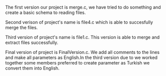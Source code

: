 The first version our project is merge.c, we have tried to do something and create a basic schema to reading files.

Second verison of project's name is file4.c which is able to succesfully merge the files.

Third version of project's name is file1.c. This version is able to merge and extract files successfully.

Final version of project is FinalVersion.c. We add all comments to the lines and make all parameters as English.In the third version due to we worked together some members 
preferred to create parameter as Turkish we convert them into English.

